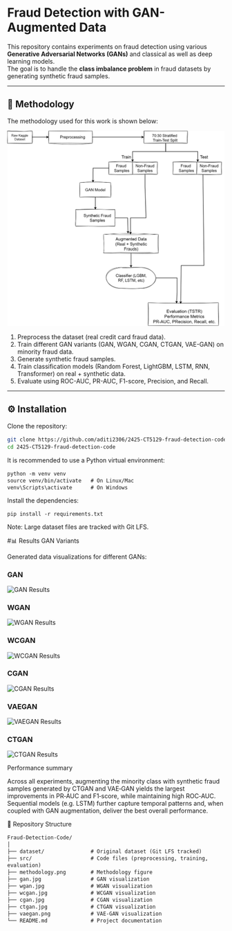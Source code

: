 # Fraud Detection with GAN-Augmented Data

This repository contains experiments on fraud detection using various **Generative Adversarial Networks (GANs)** and classical as well as deep learning models.  
The goal is to handle the **class imbalance problem** in fraud datasets by generating synthetic fraud samples.

---

## 📌 Methodology

The methodology used for this work is shown below:

![Methodology](methodology.png)

1. Preprocess the dataset (real credit card fraud data).  
2. Train different GAN variants (GAN, WGAN, CGAN, CTGAN, VAE-GAN) on minority fraud data.  
3. Generate synthetic fraud samples.  
4. Train classification models (Random Forest, LightGBM, LSTM, RNN, Transformer) on real + synthetic data.  
5. Evaluate using ROC-AUC, PR-AUC, F1-score, Precision, and Recall.

---

## ⚙️ Installation

Clone the repository:

```bash
git clone https://github.com/aditi2306/2425-CT5129-fraud-detection-code.git
cd 2425-CT5129-fraud-detection-code
```

It is recommended to use a Python virtual environment:
```
python -m venv venv
source venv/bin/activate   # On Linux/Mac
venv\Scripts\activate      # On Windows
```
Install the dependencies:
```
pip install -r requirements.txt
```
Note: Large dataset files are tracked with Git LFS.


#📊 Results
GAN Variants

Generated data visualizations for different GANs:

### GAN
![GAN Results](images/gan.jpg)

### WGAN
![WGAN Results](images/wgan.jpg)


### WCGAN
![WCGAN Results](images/wcgan.jpg)

### CGAN
![CGAN Results](images/cgan.jpg)


### VAEGAN
![VAEGAN Results](images/vaegan.jpg)

### CTGAN
![CTGAN Results](images/ctgan.jpg)

Performance summary

Across all experiments, augmenting the minority class with synthetic fraud samples generated by CTGAN and VAE‑GAN yields the largest improvements in PR‑AUC and F1‑score, while maintaining high ROC‑AUC. Sequential models (e.g. LSTM) further capture temporal patterns and, when coupled with GAN augmentation, deliver the best overall performance.

📂 Repository Structure
```
Fraud-Detection-Code/
│
├── dataset/               # Original dataset (Git LFS tracked)
├── src/                   # Code files (preprocessing, training, evaluation)
├── methodology.png        # Methodology figure
├── gan.jpg                # GAN visualization
├── wgan.jpg               # WGAN visualization
├── wcgan.jpg              # WCGAN visualization
├── cgan.jpg               # CGAN visualization
├── ctgan.jpg              # CTGAN visualization
├── vaegan.png             # VAE-GAN visualization
└── README.md              # Project documentation
```
